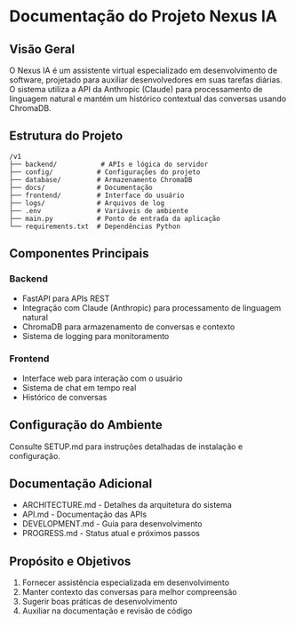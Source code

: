 # Documentação do Projeto Nexus IA

## Visão Geral
O Nexus IA é um assistente virtual especializado em desenvolvimento de software, projetado para auxiliar desenvolvedores em suas tarefas diárias. O sistema utiliza a API da Anthropic (Claude) para processamento de linguagem natural e mantém um histórico contextual das conversas usando ChromaDB.

## Estrutura do Projeto
```
/v1
├── backend/           # APIs e lógica do servidor
├── config/           # Configurações do projeto
├── database/         # Armazenamento ChromaDB
├── docs/             # Documentação
├── frontend/         # Interface do usuário
├── logs/             # Arquivos de log
├── .env              # Variáveis de ambiente
├── main.py           # Ponto de entrada da aplicação
└── requirements.txt  # Dependências Python
```

## Componentes Principais

### Backend
- FastAPI para APIs REST
- Integração com Claude (Anthropic) para processamento de linguagem natural
- ChromaDB para armazenamento de conversas e contexto
- Sistema de logging para monitoramento

### Frontend
- Interface web para interação com o usuário
- Sistema de chat em tempo real
- Histórico de conversas

## Configuração do Ambiente
Consulte SETUP.md para instruções detalhadas de instalação e configuração.

## Documentação Adicional
- ARCHITECTURE.md - Detalhes da arquitetura do sistema
- API.md - Documentação das APIs
- DEVELOPMENT.md - Guia para desenvolvimento
- PROGRESS.md - Status atual e próximos passos

## Propósito e Objetivos
1. Fornecer assistência especializada em desenvolvimento
2. Manter contexto das conversas para melhor compreensão
3. Sugerir boas práticas de desenvolvimento
4. Auxiliar na documentação e revisão de código

